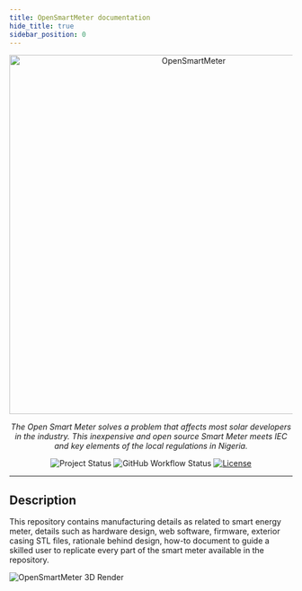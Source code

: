 ```yaml
---
title: OpenSmartMeter documentation
hide_title: true
sidebar_position: 0
---
```


<p align="center">
  <a href="https://github.com/EnAccess/OpenSmartMeter">
    <img
      src="https://enaccess.org/wp-content/uploads/2023/04/Open-Smart-Meter-GitHub-2240-%C3%97-800-transparent.svg"
      alt="OpenSmartMeter"
      width="640"
    >
  </a>
</p>
<p align="center">
    <em>The Open Smart Meter solves a problem that affects most solar developers in the industry. This inexpensive and open source Smart Meter meets IEC and key elements of the local regulations in Nigeria.</em>
</p>
<p align="center">
  <img
    alt="Project Status"
    src="https://img.shields.io/badge/Project%20Status-Functional%20prototype-yellow"
  >
  <img
    alt="GitHub Workflow Status"
    src="https://img.shields.io/github/actions/workflow/status/EnAccess/OpenSmartMeter/check.yaml"
  >
  <a href="https://github.com/EnAccess/OpenSmartMeter/blob/main/LICENSE" target="_blank">
    <img
      alt="License"
      src="https://img.shields.io/github/license/EnAccess/OpenSmartMeter"
    >
  </a>
</p>

---

## Description

This repository contains manufacturing details as related to smart energy meter, details such as hardware design, web software, firmware, exterior casing STL files, rationale behind design, how-to document to guide a skilled user to replicate every part of the smart meter available in the repository.

![OpenSmartMeter 3D Render](assets/hardware/render_3d/opensmartmeter_render_3d_high_quality.png)
